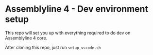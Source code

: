 # Assemblyline 4 - Dev environment setup

This repo will set you up with everything required to do dev on Assemblyline 4 core.

After cloning this repo, just run `setup_vscode.sh`
